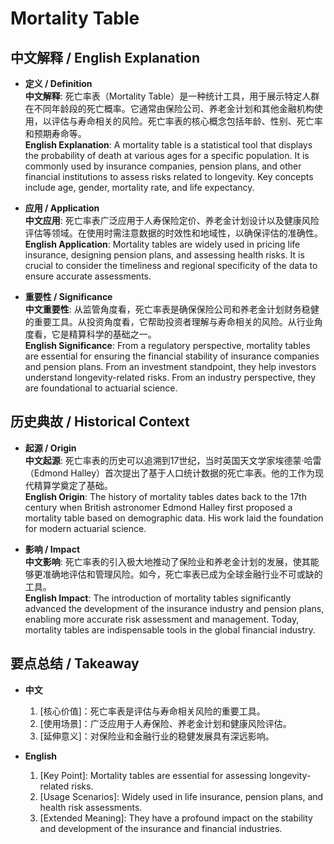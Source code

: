 # Mortality Table

## 中文解释 / English Explanation

* **定义 / Definition**  
  **中文解释**: 死亡率表（Mortality Table）是一种统计工具，用于展示特定人群在不同年龄段的死亡概率。它通常由保险公司、养老金计划和其他金融机构使用，以评估与寿命相关的风险。死亡率表的核心概念包括年龄、性别、死亡率和预期寿命等。  
  **English Explanation**: A mortality table is a statistical tool that displays the probability of death at various ages for a specific population. It is commonly used by insurance companies, pension plans, and other financial institutions to assess risks related to longevity. Key concepts include age, gender, mortality rate, and life expectancy.

* **应用 / Application**  
  **中文应用**: 死亡率表广泛应用于人寿保险定价、养老金计划设计以及健康风险评估等领域。在使用时需注意数据的时效性和地域性，以确保评估的准确性。  
  **English Application**: Mortality tables are widely used in pricing life insurance, designing pension plans, and assessing health risks. It is crucial to consider the timeliness and regional specificity of the data to ensure accurate assessments.

* **重要性 / Significance**  
  **中文重要性**: 从监管角度看，死亡率表是确保保险公司和养老金计划财务稳健的重要工具。从投资角度看，它帮助投资者理解与寿命相关的风险。从行业角度看，它是精算科学的基础之一。  
  **English Significance**: From a regulatory perspective, mortality tables are essential for ensuring the financial stability of insurance companies and pension plans. From an investment standpoint, they help investors understand longevity-related risks. From an industry perspective, they are foundational to actuarial science.

## 历史典故 / Historical Context

* **起源 / Origin**  
  **中文起源**: 死亡率表的历史可以追溯到17世纪，当时英国天文学家埃德蒙·哈雷（Edmond Halley）首次提出了基于人口统计数据的死亡率表。他的工作为现代精算学奠定了基础。  
  **English Origin**: The history of mortality tables dates back to the 17th century when British astronomer Edmond Halley first proposed a mortality table based on demographic data. His work laid the foundation for modern actuarial science.

* **影响 / Impact**  
  **中文影响**: 死亡率表的引入极大地推动了保险业和养老金计划的发展，使其能够更准确地评估和管理风险。如今，死亡率表已成为全球金融行业不可或缺的工具。  
  **English Impact**: The introduction of mortality tables significantly advanced the development of the insurance industry and pension plans, enabling more accurate risk assessment and management. Today, mortality tables are indispensable tools in the global financial industry.

## 要点总结 / Takeaway

* **中文**  
  1. [核心价值]：死亡率表是评估与寿命相关风险的重要工具。
  2. [使用场景]：广泛应用于人寿保险、养老金计划和健康风险评估。
  3. [延伸意义]：对保险业和金融行业的稳健发展具有深远影响。

* **English**  
  1. [Key Point]: Mortality tables are essential for assessing longevity-related risks.
  2. [Usage Scenarios]: Widely used in life insurance, pension plans, and health risk assessments.
  3. [Extended Meaning]: They have a profound impact on the stability and development of the insurance and financial industries.